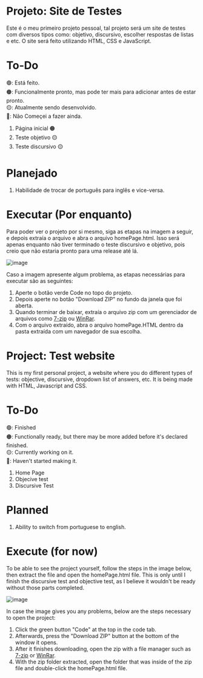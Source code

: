 # Projeto: Site de Testes

Este é o meu primeiro projeto pessoal, tal projeto será um site de testes com diversos tipos como: objetivo, discursivo, escolher respostas de listas e etc.
O site será feito utilizando HTML, CSS e JavaScript.

# To-Do

🟢: Está feito.  
🟠: Funcionalmente pronto, mas pode ter mais para adicionar antes de estar pronto.  
🟡: Atualmente sendo desenvolvido.  
🔴: Não Começei a fazer ainda.


1. Página inicial 🟠
2. Teste objetivo 🟡
3. Teste discursivo 🟡
 
# Planejado

1. Habilidade de trocar de português para inglês e vice-versa.

# Executar (Por enquanto)

Para poder ver o projeto por si mesmo, siga as etapas na imagem a seguir, e depois extraía o arquivo e abra o arquivo homePage.html. 
Isso será apenas enquanto não tiver terminado o teste discursivo e objetivo, pois creio que não estaria pronto para uma release até lá.

![image](https://github.com/kavitormorsch/Site-de-Testes/assets/67760452/8c1adc83-abd3-4438-b39e-f371adea724d)

Caso a imagem apresente algum problema, as etapas necessárias para executar são as seguintes:
1. Aperte o botão verde Code no topo do projeto.
2. Depois aperte no botão "Download ZIP" no fundo da janela que foi aberta.
3. Quando terminar de baixar, extraía o arquivo zip com um gerenciador de arquivos como [7-zip](https://www.7-zip.org/download.html) ou [WinRar](https://www.win-rar.com/download.html?&L=9).
4. Com o arquivo extraído, abra o arquivo homePage.HTML dentro da pasta extraída com um navegador de sua escolha.








# Project: Test website

This is my first personal project, a website where you do different types of tests: objective, discursive, dropdown list of answers, etc.
It is being made with HTML, Javascript and CSS.


# To-Do

🟢: Finished  
🟠: Functionally ready, but there may be more added before it's declared finished.  
🟡: Currently working on it.  
🔴: Haven't started making it.

1. Home Page
2. Objecive test
3. Discursive Test

# Planned

1. Ability to switch from portuguese to english.

# Execute (for now)

To be able to see the project yourself, follow the steps in the image below, then extract the file and open the homePage.html file.
This is only until I finish the discursive test and objective test, as I believe it wouldn't be ready without those parts completed.

![image](https://github.com/kavitormorsch/Site-de-Testes/assets/67760452/8c1adc83-abd3-4438-b39e-f371adea724d)

In case the image gives you any problems, below are the steps necessary to open the project:
1. Click the green button "Code" at the top in the code tab.
2. Afterwards, press the "Download ZIP" button at the bottom of the window it opens.
3. After it finishes downloading, open the zip with a file manager such as [7-zip](https://www.7-zip.org/download.html) or [WinRar](https://www.win-rar.com/download.html?&L=9).
4. With the zip folder extracted, open the folder that was inside of the zip file and double-click the homePage.html file.

